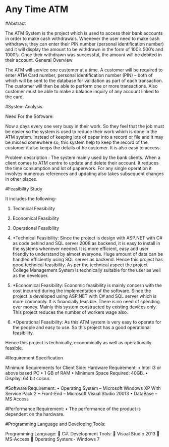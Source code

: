 # Any Time ATM

#Abstract

The ATM System is the project which is used to access their bank accounts in order to make cash withdrawals. Whenever the user need to make cash withdraws, they can enter their PIN number (personal identification number) and it will display the amount to be withdrawn in the form of 100’s 500’s and 1000’s. Once their withdrawn was successful, the amount will be debited in their account.
General Overview

The ATM will service one customer at a time. A customer will be required to enter ATM Card number, personal identification number (PIN) – both of which will be sent to the database for validation as part of each transaction. The customer will then be able to perform one or more transactions. Also customer must be able to make a balance inquiry of any account linked to the card.

#System Analysis

Need For the Software:

Now a days every one very busy in their work.  So they feel that the job must be easier so the system is used to reduce their work which is done in the ATM system.  Instead of keeping lots of paper into a record or file and it may be missed somewhere so, this system help to keep the record of the customer it also keeps the details of he customer.  It is also easy to access.

Problem description :
The system mainly used by the bank clients.  When a client comes to ATM centre to update and delete their account.  It reduces the time consumption and lot of paperwork.  For any single operation it involves numerous references and updating also takes subsequent changes in other places.




#Feasibility Study

It includes the following-
1)	Technical Feasibility
2)	Economical Feasibility
3)	Operational Feasibility


1)	*Technical Feasibility:
Since the project is design with ASP.NET with C# as code behind and SQL server 2008 as backend, it is easy to install in the systems whenever needed. It is more efficient, easy and user friendly to understand by almost everyone. Huge amount of data can be handled efficiently using SQL server as backend. Hence this project has good technical feasibility. As per the technical aspect the project College Management System is technically suitable for the user as well as the developer.





2)	*Economical Feasibility:
Economic feasibility is mainly concern with the cost incurred during the implementation of the software. Since the project is developed using ASP.NET with C# and SQL server which is more commonly. It is financially feasible.  There is no need of spending over money.  Mainly this system constructed by existing devices only.  This project reduces the number of workers wage also.


3)	*Operational Feasibility:
As this ATM system is very easy to operate for the people and easy to use. So this project has a good operational feasibility.

Hence this project is technically, economically as well as operationally feasible.


#Requirement Specification

Minimum Requirements for Client Side:
Hardware Requirement:
•	Intel i3 or above based PC
•	1 GB of RAM
•	Minimum Space Required: 40GB.
•	Display: 64 bit colour.

#Software Requirement:
•	Operating System                   – Microsoft Windows XP With Service Pack 2
•	Front-End                                – Microsoft Visual Studio 20013
•	DataBase                                  – MS Access

#Performance Requirement:
•	The performance of the product is dependent on the hardware.





#Programming Language and Developing Tools:

Programming Language:
	C#.
Development Tools:
	Visual Studio 2013
	MS-Access
	Operating System:- Windows 7
